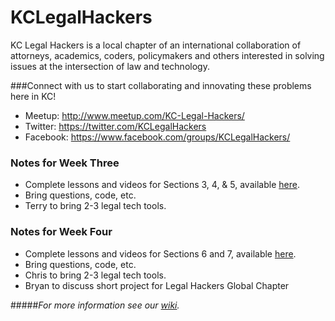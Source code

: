 # KCLegalHackers

KC Legal Hackers is a local chapter of an international collaboration of attorneys, academics, coders, policymakers and others interested in solving issues at the intersection of law and technology.

###Connect with us to start collaborating and innovating these problems here in KC!
* Meetup: http://www.meetup.com/KC-Legal-Hackers/
* Twitter: https://twitter.com/KCLegalHackers
* Facebook: https://www.facebook.com/groups/KCLegalHackers/

### Notes for Week Three
* Complete lessons and videos for Sections 3, 4, & 5, available [here](https://www.udemy.com/automate/learn/v4/overview).
* Bring questions, code, etc.
* Terry to bring 2-3 legal tech tools. 

### Notes for Week Four
* Complete lessons and videos for Sections 6 and 7, available [here](https://www.udemy.com/automate/learn/v4/overview).
* Bring questions, code, etc.
* Chris to bring 2-3 legal tech tools.
* Bryan to discuss short project for Legal Hackers Global Chapter

#####*For more information see our [wiki](https://github.com/KCLegalHackers/CodingForLawyers/wiki).*
